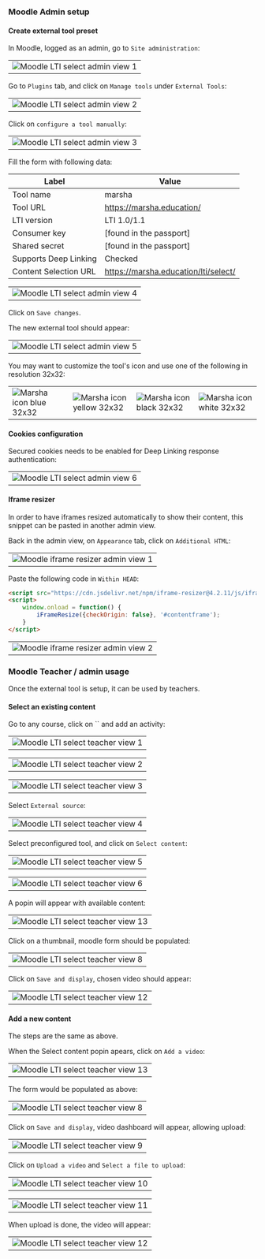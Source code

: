 ### Moodle Admin setup

#### Create external tool preset

In Moodle, logged as an admin, go to `Site administration`:

<table><tr>
  <td><img src="images/moodle_lti_select_admin_1.png" alt="Moodle LTI select admin view 1"/></td>
</tr></table>

Go to `Plugins` tab, and click on `Manage tools` under `External Tools`:

<table><tr>
  <td><img src="images/moodle_lti_select_admin_2.png" alt="Moodle LTI select admin view 2"/></td>
</tr></table>

Click on `configure a tool manually`:

<table><tr>
  <td><img src="images/moodle_lti_select_admin_3.png" alt="Moodle LTI select admin view 3"/></td>
</tr></table>

Fill the form with following data:

Label                 | Value
--------------------- | ------------------------------------
Tool name             | marsha
Tool URL              | https://marsha.education/
LTI version           | LTI 1.0/1.1
Consumer key          | [found in the passport]
Shared secret         | [found in the passport]
Supports Deep Linking | Checked
Content Selection URL | https://marsha.education/lti/select/

<table><tr>
  <td><img src="images/moodle_lti_select_admin_4.png" alt="Moodle LTI select admin view 4"/></td>
</tr></table>

Click on `Save changes`.

The new external tool should appear:


<table><tr>
  <td><img src="images/moodle_lti_select_admin_5.png" alt="Moodle LTI select admin view 5"/></td>
</tr></table>

You may want to customize the tool's icon and use one of the following in resolution 32x32:

<table><tr>
  <td><img src="images/marsha_32x32_blue.png" alt="Marsha icon blue 32x32"/></td>
  <td><img src="images/marsha_32x32_yellow.png" alt="Marsha icon yellow 32x32"/></td>
  <td><img src="images/marsha_32x32_black.png" alt="Marsha icon black 32x32"/></td>
  <td><img src="images/marsha_32x32_white.png" alt="Marsha icon white 32x32"/></td>
</td></tr></table>

#### Cookies configuration

Secured cookies needs to be enabled for Deep Linking response authentication:

<table><tr>
  <td><img src="images/moodle_lti_select_admin_6.png" alt="Moodle LTI select admin view 6"/></td>
</tr></table>

#### Iframe resizer

In order to have iframes resized automatically to show their content,
this snippet can be pasted in another admin view.

Back in the admin view, on `Appearance` tab, click on `Additional HTML`:

<table><tr>
  <td>
    <img src="images/moodle_iframe_resizer_admin_1.png" alt="Moodle iframe resizer admin view 1"/>
  </td>
</tr></table>

Paste the following code in `Within HEAD`:

```html
<script src="https://cdn.jsdelivr.net/npm/iframe-resizer@4.2.11/js/iframeResizer.min.js"></script>
<script>
    window.onload = function() {
        iFrameResize({checkOrigin: false}, '#contentframe');
    }
</script>
```

<table><tr>
  <td>
    <img src="images/moodle_iframe_resizer_admin_2.png" alt="Moodle iframe resizer admin view 2"/>
  </td>
</tr></table>

### Moodle Teacher / admin usage

Once the external tool is setup, it can be used by teachers.

#### Select an existing content

Go to any course, click on `` and add an activity:

<table><tr>
  <td>
    <img src="images/moodle_lti_select_teacher_1.png" alt="Moodle LTI select teacher view 1"/>
  </td>
</tr></table>

<table><tr>
  <td>
    <img src="images/moodle_lti_select_teacher_2.png" alt="Moodle LTI select teacher view 2"/>
  </td>
</tr></table>

<table><tr>
  <td>
    <img src="images/moodle_lti_select_teacher_3.png" alt="Moodle LTI select teacher view 3"/>
  </td>
</tr></table>

Select `External source`:

<table><tr>
  <td>
    <img src="images/moodle_lti_select_teacher_4.png" alt="Moodle LTI select teacher view 4"/>
  </td>
</tr></table>

Select preconfigured tool, and click on `Select content`:

<table><tr>
  <td>
    <img src="images/moodle_lti_select_teacher_5.png" alt="Moodle LTI select teacher view 5"/>
  </td>
</tr></table>

<table><tr>
  <td>
    <img src="images/moodle_lti_select_teacher_6.png" alt="Moodle LTI select teacher view 6"/>
  </td>
</tr></table>

A popin will appear with available content:

<table><tr>
  <td>
    <img src="images/moodle_lti_select_teacher_13.png" alt="Moodle LTI select teacher view 13"/>
  </td>
</tr></table>

Click on a thumbnail, moodle form should be populated:

<table><tr>
  <td>
    <img src="images/moodle_lti_select_teacher_8.png" alt="Moodle LTI select teacher view 8"/>
  </td>
</tr></table>

Click on `Save and display`, chosen video should appear:

<table><tr>
  <td>
    <img src="images/moodle_lti_select_teacher_12.png" alt="Moodle LTI select teacher view 12"/>
  </td>
</tr></table>

#### Add a new content

The steps are the same as above.

When the Select content popin apears, click on `Add a video`:

<table><tr>
  <td>
    <img src="images/moodle_lti_select_teacher_13.png" alt="Moodle LTI select teacher view 13"/>
  </td>
</tr></table>

The form would be populated as above:

<table><tr>
  <td>
    <img src="images/moodle_lti_select_teacher_8.png" alt="Moodle LTI select teacher view 8"/>
  </td>
</tr></table>

Click on `Save and display`, video dashboard will appear, allowing upload:

<table><tr>
  <td>
    <img src="images/moodle_lti_select_teacher_9.png" alt="Moodle LTI select teacher view 9"/>
  </td>
</tr></table>

Click on `Upload a video` and `Select a file to upload`:

<table><tr>
  <td>
    <img src="images/moodle_lti_select_teacher_10.png" alt="Moodle LTI select teacher view 10"/>
  </td>
</tr></table>

<table><tr>
  <td>
    <img src="images/moodle_lti_select_teacher_11.png" alt="Moodle LTI select teacher view 11"/>
  </td>
</tr></table>

When upload is done, the video will appear:

<table><tr>
  <td>
    <img src="images/moodle_lti_select_teacher_12.png" alt="Moodle LTI select teacher view 12"/>
  </td>
</tr></table>

